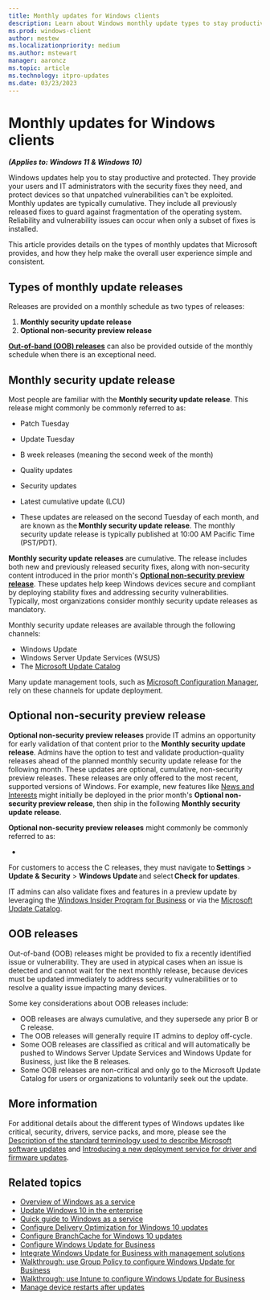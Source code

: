 ```yaml
---
title: Monthly updates for Windows clients
description: Learn about Windows monthly update types to stay productive and protected.
ms.prod: windows-client
author: mestew
ms.localizationpriority: medium
ms.author: mstewart
manager: aaroncz
ms.topic: article
ms.technology: itpro-updates
ms.date: 03/23/2023
---
```


# Monthly updates for Windows clients
<!--7696511-->
***(Applies to: Windows 11 & Windows 10)***

Windows updates help you to stay productive and protected. They provide your users and IT administrators with the security fixes they need, and protect devices so that unpatched vulnerabilities can't be exploited. Monthly updates are typically cumulative. They include all previously released fixes to guard against fragmentation of the operating system. Reliability and vulnerability issues can occur when only a subset of fixes is installed.

This article provides details on the types of monthly updates that Microsoft provides, and how they help make the overall user experience simple and consistent.

## Types of monthly update releases

Releases are provided on a monthly schedule as two types of releases:

1. **Monthly security update release**
1. **Optional non-security preview release**

[**Out-of-band (OOB) releases**](#oob-releases) can also be provided outside of the monthly schedule when there is an exceptional need.

## Monthly security update release

Most people are familiar with the **Monthly security update release**. This release might commonly be commonly referred to as:
- Patch Tuesday
- Update Tuesday
- B week releases (meaning the second week of the month)
- Quality updates
- Security updates
- Latest cumulative update (LCU)

- These updates are released on the second Tuesday of each month, and are known as the **Monthly security update release**. The monthly security update release is typically published at 10:00 AM Pacific Time (PST/PDT).  

**Monthly security update releases** are cumulative. The release includes both new and previously released security fixes, along with non-security content introduced in the prior month's [**Optional non-security preview release**](#ptional-non-security-preview-release). These updates help keep Windows devices secure and compliant by deploying stability fixes and addressing security vulnerabilities. Typically, most organizations consider monthly security update releases as mandatory.

Monthly security update releases are available through the following channels:

- Windows Update
- Windows Server Update Services (WSUS)
- The [Microsoft Update Catalog](https://www.catalog.update.microsoft.com/Home.aspx)

Many update management tools, such as [Microsoft Configuration Manager](/mem/configmgr/), rely on these channels for update deployment.

## Optional non-security preview release

**Optional non-security preview releases** provide IT admins an opportunity for early validation of that content prior to the **Monthly security update release**. Admins have the option to test and validate production-quality releases ahead of the planned monthly security update release for the following month. These updates are optional, cumulative, non-security preview releases. These releases are only offered to the most recent, supported versions of Windows. For example, new features like [News and Interests](https://techcommunity.microsoft.com/t5/windows-it-pro-blog/group-configuration-news-and-interests-on-the-windows-taskbar/ba-p/2281005) might initially be deployed in the prior month's **Optional non-security preview release**, then ship in the following **Monthly security update release**. 

**Optional non-security preview releases** might commonly be commonly referred to as:

- 

For customers to access the C releases, they must navigate to **Settings** > **Update & Security** > **Windows Update** and select **Check for updates**.  

IT admins can also validate fixes and features in a preview update by leveraging the [Windows Insider Program for Business](https://insider.windows.com/for-business) or via the [Microsoft Update Catalog](https://www.catalog.update.microsoft.com/Home.aspx). 

## OOB releases

Out-of-band (OOB) releases might be provided to fix a recently identified issue or vulnerability. They are used in atypical cases when an issue is detected and cannot wait for the next monthly release, because devices must be updated immediately to address security vulnerabilities or to resolve a quality issue impacting many devices. 

Some key considerations about OOB releases include: 

- OOB releases are always cumulative, and they supersede any prior B or C release. 
- The OOB releases will generally require IT admins to deploy off-cycle.  
- Some OOB releases are classified as critical and will automatically be pushed to Windows Server Update Services and Windows Update for Business, just like the B releases.  
- Some OOB releases are non-critical and only go to the Microsoft Update Catalog for users or organizations to voluntarily seek out the update. 

## More information

For additional details about the different types of Windows updates like critical, security, drivers, service packs, and more, please see the [Description of the standard terminology used to describe Microsoft software updates](/troubleshoot/windows-client/deployment/standard-terminology-software-updates) and [Introducing a new deployment service for driver and firmware updates](https://techcommunity.microsoft.com/t5/windows-it-pro-blog/introducing-a-new-deployment-service-for-driver-and-firmware/ba-p/2176942). 

## Related topics

- [Overview of Windows as a service](waas-overview.md)
- [Update Windows 10 in the enterprise](index.md)
- [Quick guide to Windows as a service](waas-quick-start.md) 
- [Configure Delivery Optimization for Windows 10 updates](../do/waas-delivery-optimization.md)
- [Configure BranchCache for Windows 10 updates](waas-branchcache.md)
- [Configure Windows Update for Business](waas-configure-wufb.md)
- [Integrate Windows Update for Business with management solutions](waas-integrate-wufb.md)
- [Walkthrough: use Group Policy to configure Windows Update for Business](waas-wufb-group-policy.md)
- [Walkthrough: use Intune to configure Windows Update for Business](/intune/windows-update-for-business-configure)
- [Manage device restarts after updates](waas-restart.md)
